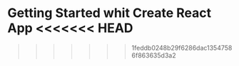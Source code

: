 Getting Started whit Create React App
<<<<<<< HEAD
=======

>>>>>>> 1feddb0248b29f6286dac13547586f863635d3a2
